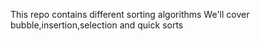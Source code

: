This repo contains different sorting algorithms
We'll cover bubble,insertion,selection and quick sorts

